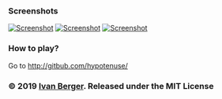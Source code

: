 ### Screenshots
[![Screenshot](https://raw.githubusercontent.com/hypotenuse/githubimages/master/ES6TETRIS/0x1.png "Screenshot")](https://raw.githubusercontent.com/hypotenuse/githubimages/master/ES6TETRIS/0x1.png)
[![Screenshot](https://raw.githubusercontent.com/hypotenuse/githubimages/master/ES6TETRIS/0x2.jpg "Screenshot")](https://raw.githubusercontent.com/hypotenuse/githubimages/master/ES6TETRIS/0x2.jpg)
[![Screenshot](https://raw.githubusercontent.com/hypotenuse/githubimages/master/ES6TETRIS/0x3.jpg "Screenshot")](https://raw.githubusercontent.com/hypotenuse/githubimages/master/ES6TETRIS/0x3.jpg)

### How to play?
Go to http://gitbub.com/hypotenuse/

### © 2019 [Ivan Berger](https://vk.com/ivan_berger2). Released under the MIT License
